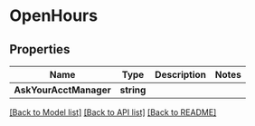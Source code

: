 # OpenHours

## Properties

Name | Type | Description | Notes
------------ | ------------- | ------------- | -------------
**AskYourAcctManager** | **string** |  | 

[[Back to Model list]](../README.md#documentation-for-models) [[Back to API list]](../README.md#documentation-for-api-endpoints) [[Back to README]](../README.md)



